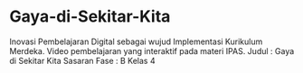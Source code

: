 # Gaya-di-Sekitar-Kita
Inovasi Pembelajaran Digital sebagai wujud Implementasi Kurikulum Merdeka. Video pembelajaran yang interaktif pada materi IPAS. Judul : Gaya di Sekitar Kita Sasaran Fase : B Kelas 4
